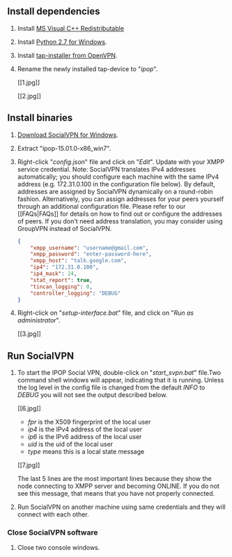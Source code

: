 ## Install dependencies

1. Install [MS Visual C++ Redistributable](http://www.microsoft.com/en-us/download/details.aspx?id=40784)

1. Install [Python 2.7 for Windows](http://www.python.org/ftp/python/2.7.5/python-2.7.5.msi).

2. Install [tap-installer from OpenVPN](http://swupdate.openvpn.org/community/releases/tap-windows-9.9.2_3.exe).

3. Rename the newly installed tap-device to "_ipop_".

    [[1.jpg]]

    [[2.jpg]]

## Install binaries

1. [Download SocialVPN for Windows](http://goo.gl/tgdp6r).

2. Extract "ipop-15.01.0-x86_win7".

3. Right-click "_config.json_" file and click on "_Edit_". Update with your
   XMPP service credential.  Note: SocialVPN translates IPv4 addresses automatically; you
   should configure each machine with the same IPv4 address (e.g. 172.31.0.100 in the
   configuration file below).
   By default, addresses are assigned by SocialVPN dynamically on a round-robin fashion. 
   Alternatively, you can assign addresses for your peers yourself through an additional 
   configuration file. Please refer to our [[FAQs|FAQs]] for details on how to find out
   or configure the addresses of peers.
   If you don't need address translation, you may consider using GroupVPN instead of SocialVPN.

    <Example>

    ```json
    {
        "xmpp_username": "username@gmail.com",
        "xmpp_password": "enter-password-here",
        "xmpp_host": "talk.google.com",
        "ip4": "172.31.0.100",
        "ip4_mask": 24,
        "stat_report": true,
        "tincan_logging": 0,
        "controller_logging": "DEBUG"
    }
    ```

4. Right-click on "_setup-interface.bat_" file, and click on
    "_Run as administrator_".

    [[3.jpg]]


## Run SocialVPN

1. To start the IPOP Social VPN, double-click on "_start_svpn.bat_" file.Two command shell windows will appear, indicating that it is running. Unless the log level in the config file is changed from the default _INFO_ to _DEBUG_ you will not see the output described below.

    [[6.jpg]]
    
    * _fpr_ is the X509 fingerprint of the local user
    * _ip4_ is the IPv4 address of the local user
    * _ip6_ is the IPv6 address of the local user
    * _uid_ is the uid of the local user
    * _type_ means this is a local state message

    [[7.jpg]]

    The last 5 lines are the most important lines because they show the node
    connecting to XMPP server and becoming ONLINE. If you do not see this 
    message, that means that you have not properly connected.

1. Run SocialVPN on another machine using same credentials and they will
   connect with each other.

   

### Close SocialVPN software
1. Close two console windows.
